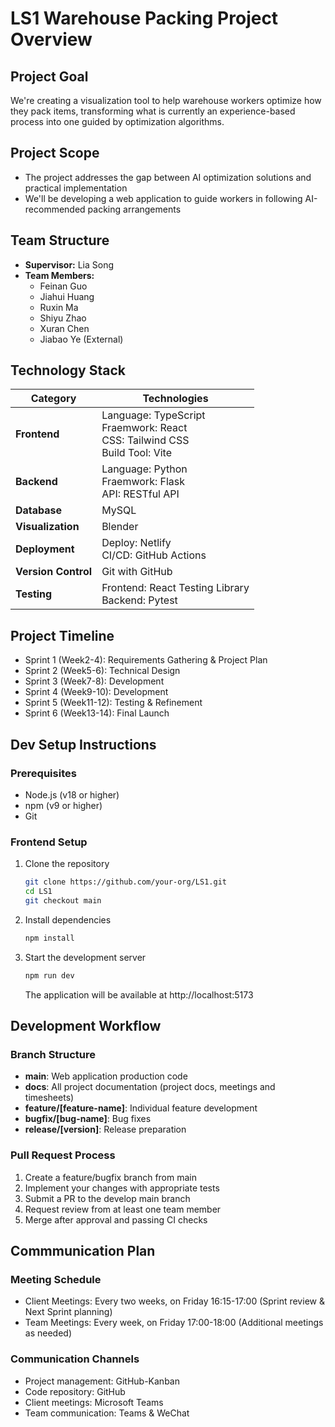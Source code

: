 # LS1 Warehouse Packing Project Overview

## Project Goal
We're creating a visualization tool to help warehouse workers optimize how they pack items, transforming what is currently an experience-based process into one guided by optimization algorithms.

## Project Scope
- The project addresses the gap between AI optimization solutions and practical implementation
- We'll be developing a web application to guide workers in following AI-recommended packing arrangements

## Team Structure
- **Supervisor:** Lia Song
- **Team Members:**
  - Feinan Guo
  - Jiahui Huang
  - Ruxin Ma
  - Shiyu Zhao 
  - Xuran Chen 
  - Jiabao Ye (External)

## Technology Stack

| Category | Technologies |
|----------|--------------|
| **Frontend** | Language: TypeScript<br>Fraemwork: React<br>CSS: Tailwind CSS<br>Build Tool: Vite|
| **Backend** | Language: Python<br>Fraemwork: Flask<br>API: RESTful API |
| **Database** | MySQL |
| **Visualization** | Blender |
| **Deployment** | Deploy: Netlify<br>CI/CD: GitHub Actions |
| **Version Control** | Git with GitHub |
| **Testing** | Frontend: React Testing Library <br>Backend: Pytest|



## Project Timeline

- Sprint 1 (Week2-4): Requirements Gathering & Project Plan
- Sprint 2 (Week5-6): Technical Design
- Sprint 3 (Week7-8): Development
- Sprint 4 (Week9-10): Development
- Sprint 5 (Week11-12): Testing & Refinement
- Sprint 6 (Week13-14): Final Launch


## Dev Setup Instructions

### Prerequisites
- Node.js (v18 or higher)
- npm (v9 or higher)
- Git

### Frontend Setup
1. Clone the repository
   ```bash
   git clone https://github.com/your-org/LS1.git
   cd LS1
   git checkout main
   ```

2. Install dependencies
   ```bash
   npm install
   ```

3. Start the development server
   ```bash
   npm run dev
   ```
   The application will be available at http://localhost:5173



## Development Workflow

### Branch Structure
- **main**: Web application production code
- **docs**: All project documentation (project docs, meetings and timesheets)
- **feature/[feature-name]**: Individual feature development
- **bugfix/[bug-name]**: Bug fixes
- **release/[version]**: Release preparation

### Pull Request Process
1. Create a feature/bugfix branch from main
2. Implement your changes with appropriate tests
3. Submit a PR to the develop main branch
4. Request review from at least one team member
5. Merge after approval and passing CI checks


## Commmunication Plan

### Meeting Schedule
- Client Meetings: Every two weeks, on Friday 16:15-17:00 (Sprint review & Next Sprint planning) 
- Team Meetings: Every week, on Friday 17:00-18:00 (Additional meetings as needed) 

### Communication Channels
- Project management: GitHub-Kanban
- Code repository: GitHub
- Client meetings: Microsoft Teams
- Team communication: Teams & WeChat
